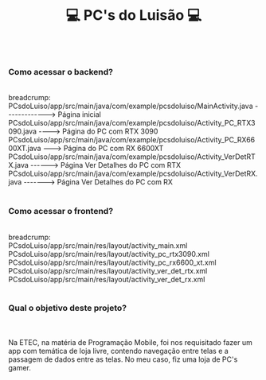 <h1 align="center"> 💻 PC's do Luisão 💻 </h1>
<br><br>
<h3>Como acessar o backend?</h3>

<br>
breadcrump: <br> 
PCsdoLuiso/app/src/main/java/com/example/pcsdoluiso/MainActivity.java -------------> Página inicial
<br>
PCsdoLuiso/app/src/main/java/com/example/pcsdoluiso/Activity_PC_RTX3090.java ----> Página do PC com RTX 3090
<br>
PCsdoLuiso/app/src/main/java/com/example/pcsdoluiso/Activity_PC_RX6600XT.java ---> Página do PC com RX 6600XT
<br>
PCsdoLuiso/app/src/main/java/com/example/pcsdoluiso/Activity_VerDetRTX.java ------> Página Ver Detalhes do PC com RTX
<br>
PCsdoLuiso/app/src/main/java/com/example/pcsdoluiso/Activity_VerDetRX.java -------> Página Ver Detalhes do PC com RX
<br><br>

<h3>Como acessar o frontend?</h3>

<br>
breadcrump: <br>
PCsdoLuiso/app/src/main/res/layout/activity_main.xml
<br>
PCsdoLuiso/app/src/main/res/layout/activity_pc_rtx3090.xml
<br>
PCsdoLuiso/app/src/main/res/layout/activity_pc_rx6600_xt.xml
<br>
PCsdoLuiso/app/src/main/res/layout/activity_ver_det_rtx.xml
<br>
PCsdoLuiso/app/src/main/res/layout/activity_ver_det_rx.xml
<br><br>

<h3>Qual o objetivo deste projeto?</h3>
<br><br>
Na ETEC, na matéria de Programação Mobile, foi nos requisitado fazer um app com temática de loja livre, contendo navegação entre telas e a passagem de dados entre as telas. No meu caso, fiz uma loja de PC's gamer.
